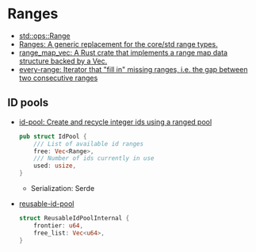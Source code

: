 # Ranges
- [std::ops::Range](https://doc.rust-lang.org/std/ops/struct.Range.html)
- [Ranges: A generic replacement for the core/std range types.](https://gitlab.com/bit-refined/ranges/)
- [range\_map\_vec: A Rust crate that implements a range map data structure backed by a Vec.](https://github.com/microsoft/range_map_vec)
- [every-range: Iterator that "fill in" missing ranges, i.e. the gap between two consecutive ranges](https://github.com/vallentin/every-range)

## ID pools
- [id-pool: Create and recycle integer ids using a ranged pool](https://github.com/adamsky/id-pool)
  ```rust
  pub struct IdPool {
      /// List of available id ranges
      free: Vec<Range>,
      /// Number of ids currently in use
      used: usize,
  }
  ```
  - Serialization: Serde

- [reusable-id-pool](https://github.com/davepollack/nushift/tree/master/reusable-id-pool)
  ```rust
  struct ReusableIdPoolInternal {
      frontier: u64,
      free_list: Vec<u64>,
  }
  ```